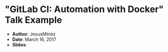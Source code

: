 # "GitLab CI: Automation with Docker" Talk Example

- **Author**: JesusMtnez
- **Date**: March 16, 2017
- **Slides**: 
